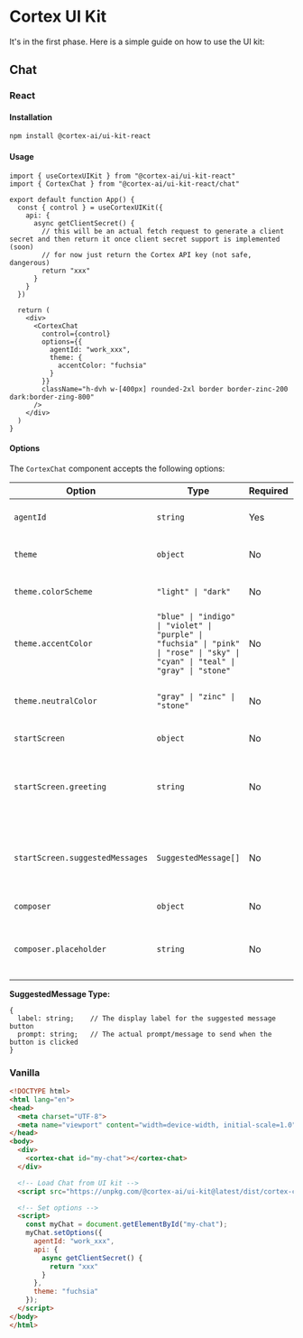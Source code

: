 # Cortex UI Kit

It's in the first phase. Here is a simple guide on how to use the UI kit:

## Chat

### React

#### Installation

```sh
npm install @cortex-ai/ui-kit-react
```

#### Usage

```tsx
import { useCortexUIKit } from "@cortex-ai/ui-kit-react"
import { CortexChat } from "@cortex-ai/ui-kit-react/chat"

export default function App() {
  const { control } = useCortexUIKit({
    api: {
      async getClientSecret() {
        // this will be an actual fetch request to generate a client secret and then return it once client secret support is implemented (soon)
        // for now just return the Cortex API key (not safe, dangerous)
        return "xxx"
      }
    }
  })

  return (
    <div>
      <CortexChat
        control={control}
        options={{
          agentId: "work_xxx",
          theme: {
            accentColor: "fuchsia"
          }
        }}
        className="h-dvh w-[400px] rounded-2xl border border-zinc-200 dark:border-zing-800"
      />
    </div>
  )
}
```

#### Options

The `CortexChat` component accepts the following options:

| Option | Type | Required | Default | Description |
|--------|------|----------|---------|-------------|
| `agentId` | `string` | Yes | - | The agent ID to use for the chat |
| `theme` | `object` | No | - | Theme customization options |
| `theme.colorScheme` | `"light" \| "dark"` | No | `"light"` | Color scheme for the chat interface |
| `theme.accentColor` | `"blue" \| "indigo" \| "violet" \| "purple" \| "fuchsia" \| "pink" \| "rose" \| "sky" \| "cyan" \| "teal" \| "gray" \| "stone"` | No | `"blue"` | Primary accent color for the chat interface |
| `theme.neutralColor` | `"gray" \| "zinc" \| "stone"` | No | `"zinc"` | Neutral color scheme for secondary UI elements |
| `startScreen` | `object` | No | - | Start screen configuration |
| `startScreen.greeting` | `string` | No | - | Initial greeting message shown when the chat starts |
| `startScreen.suggestedMessages` | `SuggestedMessage[]` | No | - | Array of suggested messages to display as quick action buttons |
| `composer` | `object` | No | - | Composer configuration |
| `composer.placeholder` | `string` | No | `"Type a message..."` | Custom placeholder text for the message input |

**SuggestedMessage Type:**
```tsx
{
  label: string;    // The display label for the suggested message button
  prompt: string;   // The actual prompt/message to send when the button is clicked
}
```

### Vanilla

```html
<!DOCTYPE html>
<html lang="en">
<head>
  <meta charset="UTF-8">
  <meta name="viewport" content="width=device-width, initial-scale=1.0">
</head>
<body>
  <div>
    <cortex-chat id="my-chat"></cortex-chat>
  </div>

  <!-- Load Chat from UI kit -->
  <script src="https://unpkg.com/@cortex-ai/ui-kit@latest/dist/cortex-chat.js"></script>

  <!-- Set options -->
  <script>
    const myChat = document.getElementById("my-chat");
    myChat.setOptions({
      agentId: "work_xxx",
      api: {
        async getClientSecret() {
          return "xxx"
        }
      },
      theme: "fuchsia"
    });
  </script>
</body>
</html>
```
